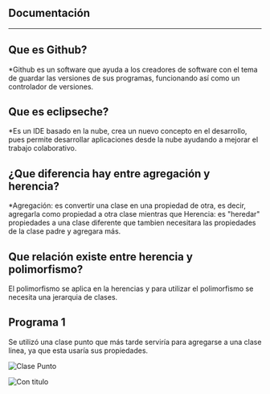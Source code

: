 Documentación
-------------
-------------
Que es Github?
-------------
*Github es un software que ayuda a los creadores de software con el tema de guardar las versiones de sus programas, funcionando así como un controlador de versiones.

Que es eclipseche?
------------------
*Es un IDE basado en la nube, crea un nuevo concepto en el desarrollo, pues permite desarrollar aplicaciones desde la nube ayudando a mejorar el trabajo colaborativo.

¿Que diferencia hay entre agregación y herencia?
------------------------------------------------
*Agregación: es convertir una clase en una propiedad de otra, es decir, agregarla como propiedad a otra clase mientras que Herencia: es "heredar" propiedades a una clase diferente que tambien necesitara las propiedades de la clase padre y agregara más.

Que relación existe entre herencia y polimorfismo?
--------------------------------------------------
El polimorfismo se aplica en la herencias y para utilizar el polimorfismo se necesita una jerarquia de clases.

Programa 1
-----------
Se utilizó una clase punto que más tarde serviría para agregarse a una clase linea, ya que esta usaría sus propiedades.

![Clase Punto](https://lh5.googleusercontent.com/xccQ2T_4ucxFmTRGGDlnA0xJlXxc71lJq6YPGlefDkCfJYnu4jpbfV-96sa_SwCnGXG9-C-0Gp9p9cs=w1366-h662)

![Con titulo](https://lh5.googleusercontent.com/xccQ2T_4ucxFmTRGGDlnA0xJlXxc71lJq6YPGlefDkCfJYnu4jpbfV-96sa_SwCnGXG9-C-0Gp9p9cs=w1366-h662)
